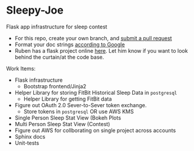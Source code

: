 # Sleepy-Joe
Flask app infrastructure for sleep contest


 - For this repo, create your own branch, and [submit a pull request](https://help.github.com/en/github/collaborating-with-issues-and-pull-requests/creating-a-pull-request)
 - Format your doc strings [according to Google](http://google.github.io/styleguide/pyguide.html)
 - Ruben has a flask project online [here](http://ranc-aws-env.arz8dufmi3.us-east-2.elasticbeanstalk.com/0). Let him know if you want to look behind the curtain/at the code base.

Work Items:

 - Flask infrastructure
   - Bootstrap frontend/Jinja2
 - Helper Library for storing FitBit Historical Sleep Data in `postgresql`
   - Helper Library for getting FitBit data
 - Figure out OAuth 2.0 Sever-to-Sever token exchange.
   - Store tokens in `postgresql` OR use AWS KMS
 - Single Person Sleep Stat View (Bokeh Plots
 - Multi Person Sleep Stat View (Contest)
 - Figure out AWS for collborating on single project across accounts
 - Sphinx docs
 - Unit-tests
